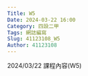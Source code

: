 ```yaml
---
Title: W5
Date: 2024-03-22 16:00
Category: 四設二甲
Tags: 網誌編寫
Slug: 41123108_W5
Author: 41123108
---
```


2024/03/22 課程內容(W5)

<!-- PELICAN_END_SUMMARY -->

# 
# 